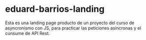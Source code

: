 # eduard-barrios-landing
Esta es una landing page producto de un proyecto del curso de asyncronismo con JS, para practicar las peticiones asincronas y el cunsume de API Rest. 
